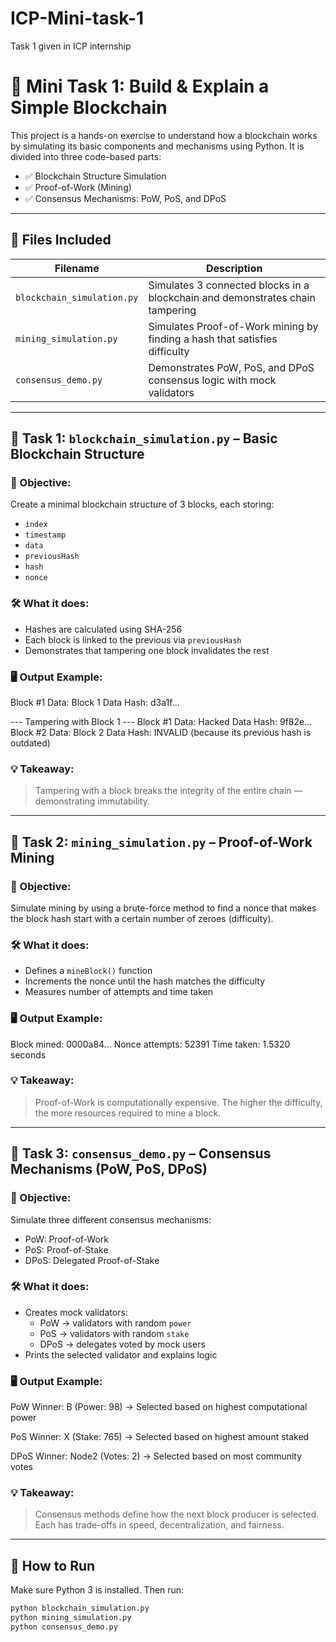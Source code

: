 # ICP-Mini-task-1
Task 1 given in ICP internship
# 🧱 Mini Task 1: Build & Explain a Simple Blockchain

This project is a hands-on exercise to understand how a blockchain works by simulating its basic components and mechanisms using Python. It is divided into three code-based parts:

- ✅ Blockchain Structure Simulation
- ✅ Proof-of-Work (Mining)
- ✅ Consensus Mechanisms: PoW, PoS, and DPoS

---

## 📁 Files Included

| Filename                | Description                                                                 |
|------------------------|-----------------------------------------------------------------------------|
| `blockchain_simulation.py` | Simulates 3 connected blocks in a blockchain and demonstrates chain tampering |
| `mining_simulation.py`     | Simulates Proof-of-Work mining by finding a hash that satisfies difficulty   |
| `consensus_demo.py`        | Demonstrates PoW, PoS, and DPoS consensus logic with mock validators         |

---

## 🔹 Task 1: `blockchain_simulation.py` – Basic Blockchain Structure

### 🎯 Objective:
Create a minimal blockchain structure of 3 blocks, each storing:
- `index`
- `timestamp`
- `data`
- `previousHash`
- `hash`
- `nonce`

### 🛠️ What it does:
- Hashes are calculated using SHA-256
- Each block is linked to the previous via `previousHash`
- Demonstrates that tampering one block invalidates the rest

### 🖥️ Output Example:
Block #1
Data: Block 1 Data
Hash: d3a1f...

--- Tampering with Block 1 ---
Block #1
Data: Hacked Data
Hash: 9f82e...
Block #2
Data: Block 2 Data
Hash: INVALID (because its previous hash is outdated)


### 💡 Takeaway:
> Tampering with a block breaks the integrity of the entire chain — demonstrating immutability.

---

## 🔹 Task 2: `mining_simulation.py` – Proof-of-Work Mining

### 🎯 Objective:
Simulate mining by using a brute-force method to find a nonce that makes the block hash start with a certain number of zeroes (difficulty).

### 🛠️ What it does:
- Defines a `mineBlock()` function
- Increments the nonce until the hash matches the difficulty
- Measures number of attempts and time taken

### 🖥️ Output Example:
Block mined: 0000a84...
Nonce attempts: 52391
Time taken: 1.5320 seconds


### 💡 Takeaway:
> Proof-of-Work is computationally expensive. The higher the difficulty, the more resources required to mine a block.

---

## 🔹 Task 3: `consensus_demo.py` – Consensus Mechanisms (PoW, PoS, DPoS)

### 🎯 Objective:
Simulate three different consensus mechanisms:
- PoW: Proof-of-Work
- PoS: Proof-of-Stake
- DPoS: Delegated Proof-of-Stake

### 🛠️ What it does:
- Creates mock validators:
  - PoW → validators with random `power`
  - PoS → validators with random `stake`
  - DPoS → delegates voted by mock users
- Prints the selected validator and explains logic

### 🖥️ Output Example:
PoW Winner: B (Power: 98)
-> Selected based on highest computational power

PoS Winner: X (Stake: 765)
-> Selected based on highest amount staked

DPoS Winner: Node2 (Votes: 2)
-> Selected based on most community votes


### 💡 Takeaway:
> Consensus methods define how the next block producer is selected. Each has trade-offs in speed, decentralization, and fairness.

---

## 🧪 How to Run

Make sure Python 3 is installed. Then run:

```bash
python blockchain_simulation.py
python mining_simulation.py
python consensus_demo.py

